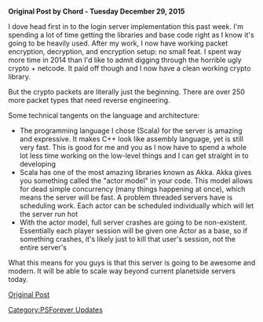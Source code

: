 **Original Post by Chord - Tuesday December 29, 2015**

I dove head first in to the login server implementation this past week.
I'm spending a lot of time getting the libraries and base code right as
I know it's going to be heavily used. After my work, I now have working
packet encryption, decryption, and encryption setup: no small feat. I
spent way more time in 2014 than I'd like to admit digging through the
horrible ugly crypto + netcode. It paid off though and I now have a
clean working crypto library.

But the crypto packets are literally just the beginning. There are over
250 more packet types that need reverse engineering.

Some technical tangents on the language and architecture:

- The programming language I chose (Scala) for the server is amazing
  and expressive. It makes C++ look like assembly language, yet is
  still very fast. This is good for me and you as I now have to spend
  a whole lot less time working on the low-level things and I can get
  straight in to developing
- Scala has one of the most amazing libraries known as Akka. Akka
  gives you something called the "actor model" in your code. This
  model allows for dead simple concurrency (many things happening at
  once), which means the server will be fast. A problem threaded
  servers have is scheduling work. Each actor can be scheduled
  individually which will let the server run hot
- With the actor model, full server crashes are going to be
  non-existent. Essentially each player session will be given one
  Actor as a base, so if something crashes, it's likely just to kill
  that user's session, not the entire server's

What this means for you guys is that this server is going to be awesome
and modern. It will be able to scale way beyond current planetside
servers today.

[Original Post](http://psforever.net/forum/viewtopic.php?f=11&t=58)

[Category:PSForever Updates](Category:PSForever_Updates.md "wikilink")
